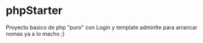 # phpStarter
Proyecto basico de php "puro" con Login y template adminlte para arrancar nomas ya a lo macho ;)

